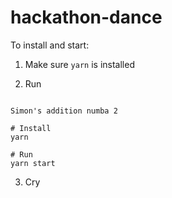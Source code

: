 # hackathon-dance

To install and start:

1. Make sure `yarn` is installed

2. Run

```

Simon's addition numba 2

# Install
yarn

# Run
yarn start
```

3. Cry
